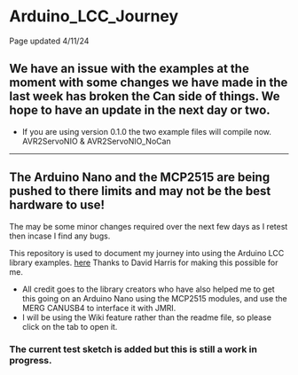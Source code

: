 # Arduino_LCC_Journey

Page updated 4/11/24

## We have an issue with the examples at the moment with some changes we have made in the last week has broken the Can side of things. We hope to have an update in the next day or two.

- If you are using version 0.1.0 the two example files will compile now. AVR2ServoNIO & AVR2ServoNIO_NoCan



----

## The Arduino Nano and the MCP2515 are being pushed to there limits and may not be the best hardware to use!

The may be some minor changes required over the next few days as I retest then incase I find any bugs.


This repository is used to document my journey into using the Arduino LCC library examples. [here](https://github.com/openlcb/OpenLCB_Single_Thread) Thanks to David Harris for making this possible for me.

- All credit goes to the library creators who have also helped me to get this going on an Arduino Nano using the MCP2515 modules, and use the MERG CANUSB4 to interface it with JMRI.
- I will be using the Wiki feature rather than the readme file, so please click on the tab to open it.

### The current test sketch is added but this is still a work in progress.




